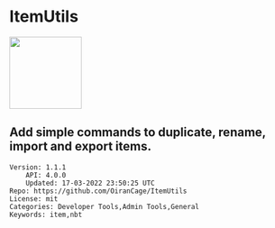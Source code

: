 # ItemUtils
<img src="https://raw.githubusercontent.com/OiranCage/ItemUtils/065ce7a6c4bc0f5e353924367cd8c6a590ec2c71/icon.png" width="128" height="128" />

## Add simple commands to duplicate, rename, import and export items.
```properties
Version: 1.1.1
    API: 4.0.0
    Updated: 17-03-2022 23:50:25 UTC
Repo: https://github.com/OiranCage/ItemUtils
License: mit
Categories: Developer Tools,Admin Tools,General
Keywords: item,nbt
```